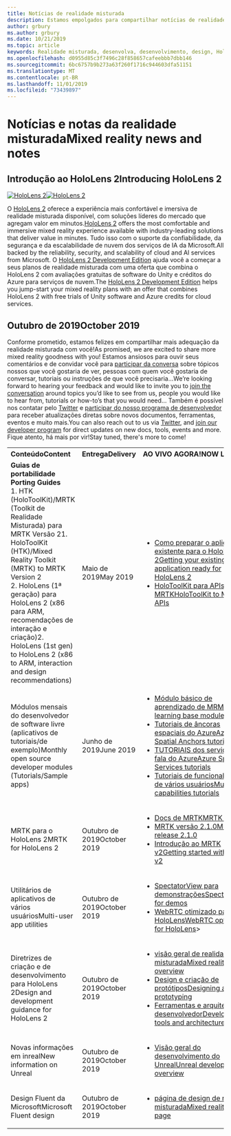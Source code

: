 ```yaml
---
title: Notícias de realidade misturada
description: Estamos empolgados para compartilhar notícias de realidade misturadas com você! Estamos ansiosos para ouvir seus comentários e gostaria de convidá-lo a participar da conversa.
author: grbury
ms.author: grbury
ms.date: 10/21/2019
ms.topic: article
keywords: Realidade misturada, desenvolva, desenvolvimento, design, HoloLens, serviços do Azure, notícias, HoloLens 2
ms.openlocfilehash: d0955d85c3f7496c28f858657cafeebbb7dbb146
ms.sourcegitcommit: 6bc6757b9b273a63f260f1716c944603dfa51151
ms.translationtype: MT
ms.contentlocale: pt-BR
ms.lasthandoff: 11/01/2019
ms.locfileid: "73439897"
---
```

# <a name="mixed-reality-news-and-notes"></a><span data-ttu-id="c5911-105">Notícias e notas da realidade misturada</span><span class="sxs-lookup"><span data-stu-id="c5911-105">Mixed reality news and notes</span></span>

## <a name="introducing-hololens-2"></a><span data-ttu-id="c5911-106">Introdução ao HoloLens 2</span><span class="sxs-lookup"><span data-stu-id="c5911-106">Introducing HoloLens 2</span></span>

<span data-ttu-id="c5911-107">[![HoloLens 2](images/hololens2.jpg)](https://www.microsoft.com/hololens/hardware)</span><span class="sxs-lookup"><span data-stu-id="c5911-107">[![HoloLens 2](images/hololens2.jpg)](https://www.microsoft.com/hololens/hardware)</span></span>

<span data-ttu-id="c5911-108">O [HoloLens 2](https://www.microsoft.com/hololens/hardware) oferece a experiência mais confortável e imersiva de realidade misturada disponível, com soluções líderes do mercado que agregam valor em minutos.</span><span class="sxs-lookup"><span data-stu-id="c5911-108">[HoloLens 2](https://www.microsoft.com/hololens/hardware) offers the most comfortable and immersive mixed reality experience available with industry-leading solutions that deliver value in minutes.</span></span> <span data-ttu-id="c5911-109">Tudo isso com o suporte da confiabilidade, da segurança e da escalabilidade de nuvem dos serviços de IA da Microsoft.</span><span class="sxs-lookup"><span data-stu-id="c5911-109">All backed by the reliability, security, and scalability of cloud and AI services from Microsoft.</span></span> <span data-ttu-id="c5911-110">O [HoloLens 2 Development Edition](https://www.microsoft.com//hololens/developers) ajuda você a começar a seus planos de realidade misturada com uma oferta que combina o HoloLens 2 com avaliações gratuitas de software do Unity e créditos do Azure para serviços de nuvem.</span><span class="sxs-lookup"><span data-stu-id="c5911-110">The [HoloLens 2 Development Edition](https://www.microsoft.com//hololens/developers) helps you jump-start your mixed reality plans with an offer that combines HoloLens 2 with free trials of Unity software and Azure credits for cloud services.</span></span>

## <a name="october-2019"></a><span data-ttu-id="c5911-111">Outubro de 2019</span><span class="sxs-lookup"><span data-stu-id="c5911-111">October 2019</span></span>

<span data-ttu-id="c5911-112">Conforme prometido, estamos felizes em compartilhar mais adequação da realidade misturada com você!</span><span class="sxs-lookup"><span data-stu-id="c5911-112">As promised, we are excited to share more mixed reality goodness with you!</span></span> <span data-ttu-id="c5911-113">Estamos ansiosos para ouvir seus comentários e de convidar você para [participar da conversa](https://holodevelopersslack.azurewebsites.net/) sobre tópicos nossos que você gostaria de ver, pessoas com quem você gostaria de conversar, tutoriais ou instruções de que você precisaria…</span><span class="sxs-lookup"><span data-stu-id="c5911-113">We’re looking forward to hearing your feedback and would like to invite you to [join the conversation](https://holodevelopersslack.azurewebsites.net/) around topics you’d like to see from us, people you would like to hear from, tutorials or how-to’s that you would need…</span></span> <span data-ttu-id="c5911-114">Também é possível nos contatar pelo [Twitter](https://twitter.com/MxdRealityDev) e [participar do nosso programa de desenvolvedor](https://aka.ms/iwantmr) para receber atualizações diretas sobre novos documentos, ferramentas, eventos e muito mais.</span><span class="sxs-lookup"><span data-stu-id="c5911-114">You can also reach out to us via [Twitter](https://twitter.com/MxdRealityDev), and [join our developer program](https://aka.ms/iwantmr) for direct updates on new docs, tools, events and more.</span></span> <span data-ttu-id="c5911-115">Fique atento, há mais por vir!</span><span class="sxs-lookup"><span data-stu-id="c5911-115">Stay tuned, there's more to come!</span></span>

<table>
<tr>
<th style="width: 400px; text-align:left;"><span data-ttu-id="c5911-116">Conteúdo</span><span class="sxs-lookup"><span data-stu-id="c5911-116">Content</span></span></th><th style="width: 125px; text-align:left;"><span data-ttu-id="c5911-117">Entrega</span><span class="sxs-lookup"><span data-stu-id="c5911-117">Delivery</span></span></th><th style="width: 125px; text-align:left;"><span data-ttu-id="c5911-118">AO VIVO AGORA!</span><span class="sxs-lookup"><span data-stu-id="c5911-118">NOW LIVE!</span></span></th>
</tr> 
<tr>
<td><span data-ttu-id="c5911-119"><b>Guias de portabilidade</b> </span><span class="sxs-lookup"><span data-stu-id="c5911-119"><b>Porting Guides</b> </span></span><br><span data-ttu-id="c5911-120">1. HTK (HoloToolKit)/MRTK (Toolkit de Realidade Misturada) para MRTK Versão 2</span><span class="sxs-lookup"><span data-stu-id="c5911-120">1. HoloToolKit (HTK)/Mixed Reality Toolkit (MRTK) to MRTK Version 2</span></span>
<br><span data-ttu-id="c5911-121">2. HoloLens (1ª geração) para HoloLens 2 (x86 para ARM, recomendações de interação e criação)</span><span class="sxs-lookup"><span data-stu-id="c5911-121">2. HoloLens (1st gen) to HoloLens 2 (x86 to ARM, interaction and design recommendations)</span></span>
</td></td><td><span data-ttu-id="c5911-122">Maio de 2019</span><span class="sxs-lookup"><span data-stu-id="c5911-122">May 2019</span></span></td><td> <ul><li><span data-ttu-id="c5911-123"><a href=https://docs.microsoft.com/windows/mixed-reality/mrtk-porting-guide>Como preparar o aplicativo existente para o HoloLens 2</a></span><span class="sxs-lookup"><span data-stu-id="c5911-123"><a href=https://docs.microsoft.com/windows/mixed-reality/mrtk-porting-guide>Getting your existing application ready for HoloLens 2</a></span></span><li><span data-ttu-id="c5911-124"><a href=https://microsoft.github.io/MixedRealityToolkit-Unity/Documentation/HTKToMRTKPortingGuide.html>HoloToolKit para APIs MRTK</a></span><span class="sxs-lookup"><span data-stu-id="c5911-124"><a href=https://microsoft.github.io/MixedRealityToolkit-Unity/Documentation/HTKToMRTKPortingGuide.html>HoloToolKit to MRTK APIs</a></span></span></td>
</tr>
<tr>
<td><span data-ttu-id="c5911-125">Módulos mensais do desenvolvedor de software livre (aplicativos de tutoriais/de exemplo)</span><span class="sxs-lookup"><span data-stu-id="c5911-125">Monthly open source developer modules (Tutorials/Sample apps)</span></span></td><td><span data-ttu-id="c5911-126">Junho de 2019</span><span class="sxs-lookup"><span data-stu-id="c5911-126">June 2019</span></span></td><td> <ul><li><span data-ttu-id="c5911-127"><a href=https://docs.microsoft.com/windows/mixed-reality/mrlearning-base-ch1>Módulo básico de aprendizado de MR</a></span><span class="sxs-lookup"><span data-stu-id="c5911-127"><a href=https://docs.microsoft.com/windows/mixed-reality/mrlearning-base-ch1>MR learning base module</a></span></span><li><span data-ttu-id="c5911-128"><a href=https://docs.microsoft.com/windows/mixed-reality/mrlearning-asa-ch1>Tutoriais de âncoras espaciais do Azure</a></span><span class="sxs-lookup"><span data-stu-id="c5911-128"><a href=https://docs.microsoft.com/windows/mixed-reality/mrlearning-asa-ch1>Azure Spatial Anchors tutorials</a></span></span><li><span data-ttu-id="c5911-129"><a href=https://docs.microsoft.com/windows/mixed-reality/mrlearning-speechsdk-ch1>TUTORIAIS dos serviços de fala do Azure</a></span><span class="sxs-lookup"><span data-stu-id="c5911-129"><a href=https://docs.microsoft.com/windows/mixed-reality/mrlearning-speechsdk-ch1>Azure Speech Services tutorials</a></span></span><li><span data-ttu-id="c5911-130"><a href=https://docs.microsoft.com/windows/mixed-reality/mrlearning-sharing(photon)-ch1>Tutoriais de funcionalidades de vários usuários</a></span><span class="sxs-lookup"><span data-stu-id="c5911-130"><a href=https://docs.microsoft.com/windows/mixed-reality/mrlearning-sharing(photon)-ch1>Multi-user capabilities tutorials</a></span></span></td>
</tr>
<tr>
<td><span data-ttu-id="c5911-131">MRTK para o HoloLens 2</span><span class="sxs-lookup"><span data-stu-id="c5911-131">MRTK for HoloLens 2</span></span></td><td><span data-ttu-id="c5911-132">Outubro de 2019</span><span class="sxs-lookup"><span data-stu-id="c5911-132">October 2019</span></span></td><td> <ul><li><span data-ttu-id="c5911-133"><a href=https://microsoft.github.io/MixedRealityToolkit-Unity/Documentation/GettingStartedWithTheMRTK.html>Docs de MRTK</a></span><span class="sxs-lookup"><span data-stu-id="c5911-133"><a href=https://microsoft.github.io/MixedRealityToolkit-Unity/Documentation/GettingStartedWithTheMRTK.html>MRTK docs</a></span></span><li><span data-ttu-id="c5911-134"><a href=https://github.com/Microsoft/MixedRealityToolkit-Unity/releases>MRTK versão 2.1.0</a></span><span class="sxs-lookup"><span data-stu-id="c5911-134"><a href=https://github.com/Microsoft/MixedRealityToolkit-Unity/releases>MRTK release 2.1.0</a></span></span><li><span data-ttu-id="c5911-135"><a href=https://docs.microsoft.com/windows/mixed-reality/mrtk-getting-started>Introdução ao MRTK v2</a></span><span class="sxs-lookup"><span data-stu-id="c5911-135"><a href=https://docs.microsoft.com/windows/mixed-reality/mrtk-getting-started>Getting started with MRTK v2</a></span></span></td>
</tr>
<tr>
<td><span data-ttu-id="c5911-136">Utilitários de aplicativos de vários usuários</span><span class="sxs-lookup"><span data-stu-id="c5911-136">Multi-user app utilities</span></span></td><td><span data-ttu-id="c5911-137">Outubro de 2019</span><span class="sxs-lookup"><span data-stu-id="c5911-137">October 2019</span></span></td><td> <ul><li><span data-ttu-id="c5911-138"><a href=https://docs.microsoft.com/windows/mixed-reality/spectator-view>SpectatorView para demonstrações</a></span><span class="sxs-lookup"><span data-stu-id="c5911-138"><a href=https://docs.microsoft.com/windows/mixed-reality/spectator-view>SpectatorView for demos</a></span></span><li><span data-ttu-id="c5911-139"><a href=https://github.com/microsoft/MixedReality-WebRTC>WebRTC otimizado para> de HoloLens</a></span><span class="sxs-lookup"><span data-stu-id="c5911-139"><a href=https://github.com/microsoft/MixedReality-WebRTC>WebRTC optimized for HoloLens</a>></span></span></td>
</tr>
<tr>
<td><span data-ttu-id="c5911-140">Diretrizes de criação e de desenvolvimento para HoloLens 2</span><span class="sxs-lookup"><span data-stu-id="c5911-140">Design and development guidance for HoloLens 2</span></span></td><td><span data-ttu-id="c5911-141">Outubro de 2019</span><span class="sxs-lookup"><span data-stu-id="c5911-141">October 2019</span></span></td><td> <ul><li><span data-ttu-id="c5911-142"><a href=https://docs.microsoft.com/windows/mixed-reality/>visão geral de realidade misturada</a></span><span class="sxs-lookup"><span data-stu-id="c5911-142"><a href=https://docs.microsoft.com/windows/mixed-reality/>Mixed reality overview</a></span></span><li><span data-ttu-id="c5911-143"><a href=https://docs.microsoft.com/windows/mixed-reality/design>Design e criação de protótipos</a></span><span class="sxs-lookup"><span data-stu-id="c5911-143"><a href=https://docs.microsoft.com/windows/mixed-reality/design>Designing and prototyping</a></span></span><li><span data-ttu-id="c5911-144"><a href=https://docs.microsoft.com/windows/mixed-reality/development>Ferramentas e arquitetura de desenvolvedor</a></span><span class="sxs-lookup"><span data-stu-id="c5911-144"><a href=https://docs.microsoft.com/windows/mixed-reality/development>Developer tools and architecture</a></span></span></td>
</tr>
<tr>
  <td><span data-ttu-id="c5911-145">Novas informações em inreal</span><span class="sxs-lookup"><span data-stu-id="c5911-145">New information on Unreal</span></span></td><td><span data-ttu-id="c5911-146">Outubro de 2019</span><span class="sxs-lookup"><span data-stu-id="c5911-146">October 2019</span></span></td><td> <ul><li><span data-ttu-id="c5911-147"><a href=https://docs.microsoft.com/windows/mixed-reality/unreal-development-overview>Visão geral do desenvolvimento do Unreal</a></span><span class="sxs-lookup"><span data-stu-id="c5911-147"><a href=https://docs.microsoft.com/windows/mixed-reality/unreal-development-overview>Unreal development overview</a></span></span></td>
</tr>
<tr>
  <td><span data-ttu-id="c5911-148">Design Fluent da Microsoft</span><span class="sxs-lookup"><span data-stu-id="c5911-148">Microsoft Fluent design</span></span></td><td><span data-ttu-id="c5911-149">Outubro de 2019</span><span class="sxs-lookup"><span data-stu-id="c5911-149">October 2019</span></span></td><td> <ul><li><span data-ttu-id="c5911-150"><a href=https://www.microsoft.com/design/fluent/>página de design de realidade misturada</a></span><span class="sxs-lookup"><span data-stu-id="c5911-150"><a href=https://www.microsoft.com/design/fluent/>Mixed reality design page</a></span></span></td>
</tr>
</table>
